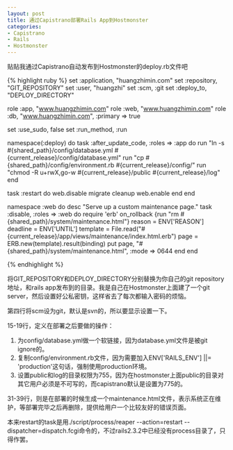 ```yaml
---
layout: post
title: 通过Capistrano部署Rails App到Hostmonster
categories:
- Capistrano
- Rails
- Hostmonster
---
```

贴贴我通过Capistrano自动发布到Hostmonster的deploy.rb文件吧

{% highlight ruby %}
set :application, "huangzhimin.com"
set :repository,  "GIT_REPOSITORY"
set :user, "huangzhi"
set :scm, :git
set :deploy_to, "DEPLOY_DIRECTORY"

role :app, "www.huangzhimin.com"
role :web, "www.huangzhimin.com"
role :db,  "www.huangzhimin.com", :primary => true

set :use_sudo, false
set :run_method, :run

namespace(:deploy) do
  task :after_update_code, :roles => :app do
    run "ln -s #{shared_path}/config/database.yml #{current_release}/config/database.yml"
    run "cp #{shared_path}/config/environment.rb #{current_release}/config/"
    run "chmod -R u+rwX,go-w #{current_release}/public #{current_release}/log"
  end

  task :restart do
    web.disable
    migrate
    cleanup
    web.enable
  end
end

namespace :web do
  desc "Serve up a custom maintenance page."
  task :disable, :roles => :web do
    require 'erb'
    on_rollback {run "rm #{shared_path}/system/maintenance.html"}
    reason = ENV['REASON']
    deadline = ENV['UNTIL']
    template = File.read("#{current_release}/app/views/maintenance/index.html.erb")
    page = ERB.new(template).result(binding)
    put page, "#{shared_path}/system/maintenance.html", :mode => 0644
  end
end

{% endhighlight %}

将GIT_REPOSITORY和DEPLOY_DIRECTORY分别替换为你自己的git repository地址，和rails app发布到的目录。我是自己在Hostmonster上面建了一个git server，然后设置好公私密钥，这样省去了每次都输入密码的烦恼。

第四行将scm设为git，默认是svn的，所以要显示设置一下。

15-19行，定义在部署之后要做的操作：

1. 为config/database.yml做一个软链接，因为database.yml文件是被git ignore的。
2. 复制config/environment.rb文件，因为需要加入ENV['RAILS_ENV'] ||= 'production'这句话，强制使用production环境。
3.  设置public和log的目录权限为755，因为在hostmonster上面public的目录对其它用户必须是不可写的，而capistrano默认是设置为775的。

31-39行，则是在部署的时候生成一个maintenance.html文件，表示系统正在维护，等部署完毕之后再删除，提供给用户一个比较友好的错误页面。

本来restart的task是用./script/process/reaper --action=restart --dispatcher=dispatch.fcgi命令的，不过rails2.3.2中已经没有process目录了，只得作罢。

